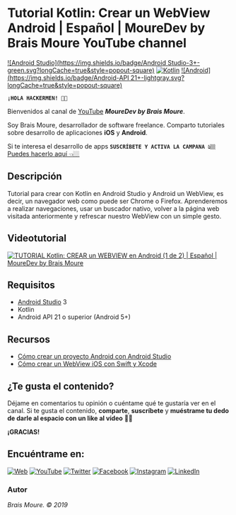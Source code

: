 # Tutorial Kotlin: Crear un WebView Android | Español | MoureDev by Brais Moure YouTube channel
[![Android Studio](https://img.shields.io/badge/Android Studio-3+-green.svg?longCache=true&style=popout-square)]()
[![Kotlin](https://img.shields.io/badge/Kotlin-1+-purple.svg?longCache=true&style=popout-square)]()
[![Android](https://img.shields.io/badge/Android-API 21+-lightgray.svg?longCache=true&style=popout-square)]()

**`¡HOLA HACKERMEN! 👋🏼`**

Bienvenidos al canal de [YouTube](https://www.youtube.com/channel/UCxPD7bsocoAMq8Dj18kmGyQ) ***MoureDev by Brais Moure***. 

Soy Brais Moure, desarrollador de software freelance. Comparto tutoriales sobre desarrollo de aplicaciones **iOS** y **Android**.

Si te interesa el desarrollo de apps **`SUSCRÍBETE Y ACTIVA LA CAMPANA 👆🏼`** [Puedes hacerlo aquí 👈🏼](https://www.youtube.com/channel/UCxPD7bsocoAMq8Dj18kmGyQ?sub_confirmation=1)

## Descripción
Tutorial para crear con Kotlin en Android Studio y Android un WebView, es decir, un navegador web como puede ser Chrome o Firefox. 
Aprenderemos a realizar navegaciones, usar un buscador nativo, volver a la página web visitada anteriormente y refrescar nuestro WebView con un simple gesto.

## Videotutorial
[![TUTORIAL Kotlin: CREAR un WEBVIEW en Android (1 de 2) | Español | MoureDev by Brais Moure](https://img.youtube.com/vi/qwb8qSw1d7s/0.jpg)](https://youtu.be/qwb8qSw1d7s)

## Requisitos
* [Android Studio](https://developer.android.com/studio) 3
* Kotlin
* Android API 21 o superior (Android 5+)

## Recursos
* [Cómo crear un proyecto Android con Android Studio](https://youtu.be/tuHuo_RC5Zw)
* [Cómo crear un WebView iOS con Swift y Xcode](https://github.com/mouredev/MyWKWebView)

## ¿Te gusta el contenido?

Déjame en comentarios tu opinión o cuéntame qué te gustaría ver en el canal. 
Si te gusta el contenido, **comparte**, **suscríbete** y **muéstrame tu dedo de darle al espacio con un like al vídeo** 👍🏼

**¡GRACIAS!**

## Encuéntrame en:

[![Web](https://img.shields.io/badge/website-MoureDev.com-blue.svg?style=for-the-badge)](https://mouredev.com/)
[![YouTube](https://img.shields.io/badge/YouTube-MoureDev-red.svg?style=for-the-badge)](https://www.youtube.com/channel/UCxPD7bsocoAMq8Dj18kmGyQ)
[![Twitter](https://img.shields.io/badge/twitter-@MoureDev-blue.svg?style=for-the-badge)](https://twitter.com/MoureDev)
[![Facebook](https://img.shields.io/badge/Facebook-MoureDev-blue.svg?style=for-the-badge)](https://facebook.com/mouredev)
[![Instagram](https://img.shields.io/badge/Instagram-MoureDev-orange.svg?style=for-the-badge)](https://instagram.com/mouredev)
[![LinkedIn](https://img.shields.io/badge/LinkedIn-BraisMoure-blue.svg?style=for-the-badge)](https://www.linkedin.com/in/braismoure/)

### Autor
*Brais Moure. © 2019*
